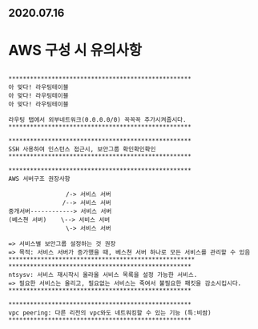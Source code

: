 2020.07.16
-----------

AWS 구성 시 유의사항
================
<pre>
<code>
***************************************************
아 맞다! 라우팅테이블
아 맞다! 라우팅테이블
아 맞다! 라우팅테이블

라우팅 탭에서 외부네트워크(0.0.0.0/0) 꼭꼭꼭 추가시켜줍시다.
***************************************************

***************************************************
SSH 사용하여 인스턴스 접근시, 보안그룹 확인확인확인
***************************************************

***************************************************
AWS 서버구조 권장사항

                /-> 서비스 서버
               /--> 서비스 서버
중개서버------------> 서비스 서버
(베스쳔 서버)    \--> 서비스 서버
                \-> 서비스 서버

=> 서비스별 보안그룹 설정하는 것 권장
=> 목적: 서비스 서버가 증가했을 때, 베스쳔 서버 하나로 모든 서비스를 관리할 수 있음
****************************************************
***************************************************
ntsysv: 서비스 재시작시 올라올 서비스 목록을 설정 가능한 서비스.
=> 필요한 서비스는 올리고, 필요없는 서비스는 죽여서 불필요한 패킷을 감소시킵시다.
***************************************************

***************************************************
vpc peering: 다른 리전의 vpc와도 네트워킹할 수 있는 기능 (특:비쌈)
***************************************************

</code>
</pre>

